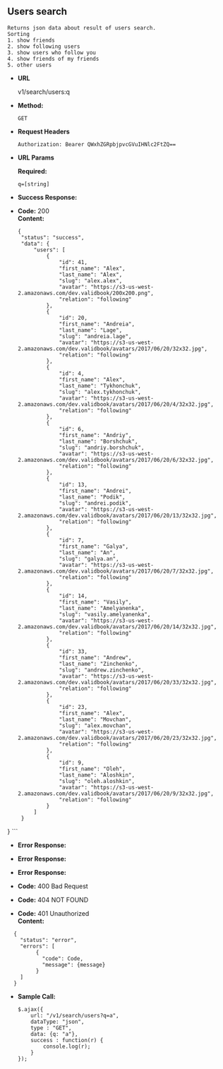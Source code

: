  **Users search**
----
    Returns json data about result of users search.
    Sorting
    1. show friends 
    2. show following users
    3. show users who follow you
    4. show friends of my friends
    5. other users
* **URL**

    v1/search/users:q

* **Method:**

    `GET`

*  **Request Headers**

    `Authorization: Bearer QWxhZGRpbjpvcGVuIHNlc2FtZQ==`
    
*  **URL Params**

    **Required:**
    
    `q=[string]`

* **Success Response:**

* **Code:** 200 <br />
**Content:**
    ```
  {
     "status": "success",
     "data": {
         "users": [
             {
                 "id": 41,
                 "first_name": "Alex",
                 "last_name": "Alex",
                 "slug": "alex.alex",
                 "avatar": "https://s3-us-west-2.amazonaws.com/dev.validbook/200x200.png",
                 "relation": "following"
             },
             {
                 "id": 20,
                 "first_name": "Andreia",
                 "last_name": "Lage",
                 "slug": "andreia.lage",
                 "avatar": "https://s3-us-west-2.amazonaws.com/dev.validbook/avatars/2017/06/20/32x32.jpg",
                 "relation": "following"
             },
             {
                 "id": 4,
                 "first_name": "Alex",
                 "last_name": "Tykhonchuk",
                 "slug": "alex.tykhonchuk",
                 "avatar": "https://s3-us-west-2.amazonaws.com/dev.validbook/avatars/2017/06/20/4/32x32.jpg",
                 "relation": "following"
             },
             {
                 "id": 6,
                 "first_name": "Andriy",
                 "last_name": "Borshchuk",
                 "slug": "andriy.borshchuk",
                 "avatar": "https://s3-us-west-2.amazonaws.com/dev.validbook/avatars/2017/06/20/6/32x32.jpg",
                 "relation": "following"
             },
             {
                 "id": 13,
                 "first_name": "Andrei",
                 "last_name": "Podik",
                 "slug": "andrei.podik",
                 "avatar": "https://s3-us-west-2.amazonaws.com/dev.validbook/avatars/2017/06/20/13/32x32.jpg",
                 "relation": "following"
             },
             {
                 "id": 7,
                 "first_name": "Galya",
                 "last_name": "An",
                 "slug": "galya.an",
                 "avatar": "https://s3-us-west-2.amazonaws.com/dev.validbook/avatars/2017/06/20/7/32x32.jpg",
                 "relation": "following"
             },
             {
                 "id": 14,
                 "first_name": "Vasily",
                 "last_name": "Amelyanenka",
                 "slug": "vasily.amelyanenka",
                 "avatar": "https://s3-us-west-2.amazonaws.com/dev.validbook/avatars/2017/06/20/14/32x32.jpg",
                 "relation": "following"
             },
             {
                 "id": 33,
                 "first_name": "Andrew",
                 "last_name": "Zinchenko",
                 "slug": "andrew.zinchenko",
                 "avatar": "https://s3-us-west-2.amazonaws.com/dev.validbook/avatars/2017/06/20/33/32x32.jpg",
                 "relation": "following"
             },
             {
                 "id": 23,
                 "first_name": "Alex",
                 "last_name": "Movchan",
                 "slug": "alex.movchan",
                 "avatar": "https://s3-us-west-2.amazonaws.com/dev.validbook/avatars/2017/06/20/23/32x32.jpg",
                 "relation": "following"
             },
             {
                 "id": 9,
                 "first_name": "Oleh",
                 "last_name": "Aloshkin",
                 "slug": "oleh.aloshkin",
                 "avatar": "https://s3-us-west-2.amazonaws.com/dev.validbook/avatars/2017/06/20/9/32x32.jpg",
                 "relation": "following"
             }
         ]
     }
 }
    ```

* **Error Response:**

* **Error Response:**

* **Error Response:**

 * **Code:** 400 Bad Request <br />
 * **Code:** 404 NOT FOUND <br />
 * **Code:** 401 Unauthorized <br />
    **Content:** 
  ```
    {
      "status": "error",
      "errors": [
           {
             "code": Code,
             "message": {message}
           }
      ]
    }
  ```


* **Sample Call:**

    ```
    $.ajax({
        url: "/v1/search/users?q=a",
        dataType: "json",
        type : "GET",
        data: {q: "a"},
        success : function(r) {
            console.log(r);
        }
    });
    ```